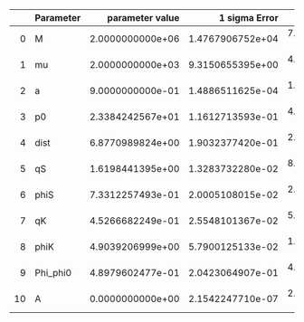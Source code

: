 |    | Parameter   |   parameter value |    1 sigma Error |   Relative Error |              SNR |
|---:|:------------|------------------:|-----------------:|-----------------:|-----------------:|
|  0 | M           |  2.0000000000e+06 | 1.4767906752e+04 | 7.3839533759e-03 | 4.8580896482e+01 |
|  1 | mu          |  2.0000000000e+03 | 9.3150655395e+00 | 4.6575327697e-03 | 4.8580896482e+01 |
|  2 | a           |  9.0000000000e-01 | 1.4886511625e-04 | 1.6540568472e-04 | 4.8580896482e+01 |
|  3 | p0          |  2.3384242567e+01 | 1.1612713593e-01 | 4.9660422226e-03 | 4.8580896482e+01 |
|  4 | dist        |  6.8770989824e+00 | 1.9032377420e-01 | 2.7675008704e-02 | 4.8580896482e+01 |
|  5 | qS          |  1.6198441395e+00 | 1.3283732280e-02 | 8.2006237245e-03 | 4.8580896482e+01 |
|  6 | phiS        |  7.3312257493e-01 | 2.0005108015e-02 | 2.7287535126e-02 | 4.8580896482e+01 |
|  7 | qK          |  4.5266682249e-01 | 2.5548101367e-02 | 5.6439085212e-02 | 4.8580896482e+01 |
|  8 | phiK        |  4.9039206999e+00 | 5.7900125133e-02 | 1.1806904858e-02 | 4.8580896482e+01 |
|  9 | Phi_phi0    |  4.8979602477e-01 | 2.0423064907e-01 | 4.1697081794e-01 | 4.8580896482e+01 |
| 10 | A           |  0.0000000000e+00 | 2.1542247710e-07 | 2.1542247710e-07 | 4.8580896482e+01 |
